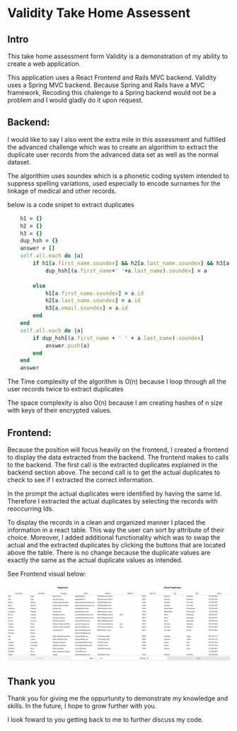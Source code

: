 # Validity Take Home Assessent

## Intro

This take home assessment form Validity is a demonstration of my ability to create a web application.

This application uses a React Frontend and Rails MVC backend. Validity uses a Spring MVC backend. Because Spring and Rails have a MVC framework, Recoding this chalenge to a Spring backend would not be a problem and I would gladly do it upon request.

## Backend:

I would like to say I also went the extra mile in this assessment and fulfilled the advanced challenge which was to create an algorithim to extract the duplicate user records from the advanced data set as well as the normal dataset.

The algorithim uses soundex which is a phonetic coding system intended to suppress spelling variations, used especially to encode surnames for the linkage of medical and other records.

below is a code snipet to extract duplicates

```ruby
    h1 = {}
    h2 = {}
    h3 = {}
    dup_hsh = {}
    answer = []
    self.all.each do |a|
        if h1[a.first_name.soundex] && h2[a.last_name.soundex] && h3[a.email.soundex]
            dup_hsh[(a.first_name+' '+a.last_name).soundex] = a

        else
            h1[a.first_name.soundex] = a.id
            h2[a.last_name.soundex] = a.id
            h3[a.email.soundex] = a.id
        end
    end
    self.all.each do |a|
        if dup_hsh[(a.first_name + ' ' + a.last_name).soundex]
            answer.push(a)
        end
    end
    answer
```


The Time complexity of the algorithm is O(n) because I loop through all the user records twice to extract duplicates

The space complexity is also O(n) because I am creating hashes of n size with keys of their encrypted values.


## Frontend:

Because the position will focus heavily on the frontend, I created a frontend to display the data extracted from the backend.  The frontend makes to calls to the backend.  The first call is the extracted duplicates explained in the backend section above.  The second call is to get the actual duplicates to check to see if I extracted the correct information.

In the prompt the actual duplicates were identified by having the same Id.  Therefore I extracted the actual duplicates by selecting the records with reoccurring Ids.

To display the records in a clean and organized manner I placed the information in a react table.  This way the user can sort by attribute of their choice.  Moreover, I added additional functionality which was to swap the actual and the extracted duplicates by clicking the buttons that are located above the table.  There is no change because the duplicate values are exactly the same as the actual duplicate values as intended.

See Frontend visual below: 

![Frontend](app/assets/images/demo.png)

## Thank you

Thank you for giving me the oppurtunity to demonstrate my knowledge and skills. In the future, I hope to grow further with you.

I look foward to you getting back to me to further discuss my code.
